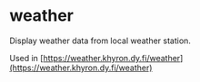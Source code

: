 # weather
Display weather data from local weather station.

Used in [https://weather.khyron.dy.fi/weather](https://weather.khyron.dy.fi/weather)